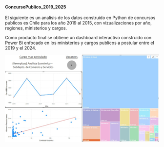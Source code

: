 ﻿#### ConcursoPublico_2019_2025

El siguiente es un analisis de los datos construido en Python de concursos publicos es Chile para los año 2019 al 2015, con vizualizaciones por año, regiones, ministerios y cargos. 

Como producto final se obtiene un dashboard interactivo construido con Power Bi enfocado en los ministerios y cargos publicos a postular entre el 2019 y el 2024.

<img src="https://github.com/iPraVia/concursoPublico_2019_2025/blob/4582d77f7109aa17dd30dfd67c5d0cdd5610c23b/dashboard.jpg" width=700 >

